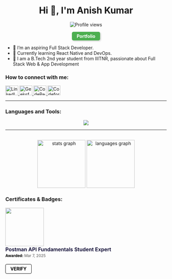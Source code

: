 <h1 align="center">Hi 👋, I'm Anish Kumar</h1>
<p align="center">
  <img src="https://komarev.com/ghpvc/?username=sarcastic-soul&label=Profile%20views&color=0e75b6&style=flat" alt="Profile views" />
</p>

<p align="center">
  <a href="https://sarcastic-soul.github.io/Portfolio/" target="_blank" 
     style="display: inline-block; padding: 5px 15px; background-color: #4CAF50; color: white; text-decoration: none; font-weight: bold; border-radius: 5px; box-shadow: 2px 2px 5px rgba(0, 0, 0, 0.2); transition: background-color 0.3s ease;"
     onmouseover="this.style.backgroundColor='#45a049';" 
     onmouseout="this.style.backgroundColor='#4CAF50';">
     Portfolio
  </a>
</p>

<ul>
  <li>🔭 I’m an aspiring Full Stack Developer.</li>
  <li>🌱 Currently learning React Native and DevOps.</li>
  <li>💬 I am a B.Tech 2nd year student from IIITNR, passionate about Full Stack Web & App Development </li>
</ul>

<h3 align="left">How to connect with me:</h3>
<p align="left">
  <a href="https://linkedin.com/in/anish-kumar-852397290" target="_blank">
    <img src="https://raw.githubusercontent.com/rahuldkjain/github-profile-readme-generator/master/src/images/icons/Social/linked-in-alt.svg" alt="LinkedIn" height="30" width="40" />
  </a>
  <a href="https://auth.geeksforgeeks.org/user/anishisbusy/" target="_blank">
    <img src="https://raw.githubusercontent.com/rahuldkjain/github-profile-readme-generator/master/src/images/icons/Social/geeks-for-geeks.svg" alt="GeeksforGeeks" height="30" width="40"  />
  </a>
  <a href="https://codepen.io/topxegne-the-flexboxer" target="_blank">
    <img src="https://skillicons.dev/icons?i=codepen" alt="CodePen" height="30" width="40" />
  </a>
  <a href="https://codeforces.com/profile/anish_231010209" target="_blank">
    <img src="https://raw.githubusercontent.com/rahuldkjain/github-profile-readme-generator/master/src/images/icons/Social/codeforces.svg" alt="Codeforces" height="30" width="40" />
  </a>
</p>

<hr>

<h3 align="left">Languages and Tools:</h3>
<p align="center">
  <a href="https://skillicons.dev">
    <img src="https://skillicons.dev/icons?i=javascript,tailwind,react,vite,nodejs,expressjs,nextjs,mongodb,postgres,supabase,appwrite,firebase,springboot,docker,kubernetes,git,postman" />
  </a>
</p>

<hr>
<br>
<div align="center">
  <img src="https://github-readme-stats.vercel.app/api?username=Sarcastic-Soul&hide_title=false&hide_rank=false&show_icons=true&include_all_commits=true&count_private=true&disable_animations=false&theme=dracula&locale=en&hide_border=false" height="150" alt="stats graph"  />
  <img src="https://github-readme-stats.vercel.app/api/top-langs?username=Sarcastic-Soul&locale=en&hide_title=false&layout=compact&card_width=320&langs_count=5&theme=dracula&hide_border=false" height="150" alt="languages graph"  />
</div>

<h3 align="left">Certificates & Badges:</h3>
<a href="https://api.badgr.io/public/assertions/LHO5EhdSTIaKZLaIcLUU9Q?identity__email=anishisbusy%40gmail.com">
  <img width="120px" height="120px" src="https://api.badgr.io/public/assertions/LHO5EhdSTIaKZLaIcLUU9Q/image">
</a>
<p class="badgr-badge-name" style="hyphens: auto; overflow-wrap: break-word; word-wrap: break-word; margin: 0; font-size: 16px; font-weight: 600; font-style: normal; font-stretch: normal; line-height: 1.25; letter-spacing: normal; text-align: left; color: #05012c;">Postman API Fundamentals Student Expert</p>
<p class="badgr-badge-date" style="margin: 0; font-size: 12px; font-style: normal; font-stretch: normal; line-height: 1.67; letter-spacing: normal; text-align: left; color: #555555;"><strong style="font-size: 12px; font-weight: bold; font-style: normal; font-stretch: normal; line-height: 1.67; letter-spacing: normal; text-align: left; color: #000;">Awarded: </strong>Mar 7, 2025</p>
<p style="margin: 16px 0; padding: 0;">
  <a class="badgr-badge-verify" target="_blank" href="https://badgecheck.io?url=https%3A%2F%2Fapi.badgr.io%2Fpublic%2Fassertions%2FLHO5EhdSTIaKZLaIcLUU9Q%3Fidentity__email%3Danishisbusy%2540gmail.com&amp;identity__email=anishisbusy%40gmail.com" style="box-sizing: content-box; display: flex; align-items: center; justify-content: center; margin: 0; font-size:14px; font-weight: bold; width: 48px; height: 16px; border-radius: 4px; border: solid 1px black; text-decoration: none; padding: 6px 16px; margin: 16px 0; color: black;">
    VERIFY
  </a>
</p>
